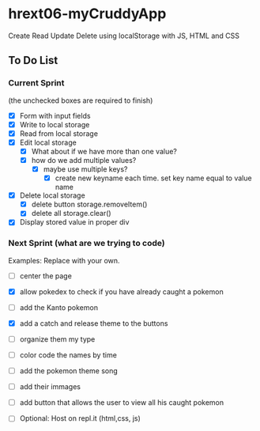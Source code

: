 # hrext06-myCruddyApp
Create Read Update Delete using localStorage with JS, HTML and CSS


## To Do List

### Current Sprint
(the unchecked boxes are required to finish)
- [x] Form with input fields
- [x] Write to local storage
- [x] Read from local storage
- [x] Edit local storage
    - [x] What about if we have more than one value?
    - [x] how do we add multiple values?
        - [x] maybe use multiple keys? 
             -[x] create new keyname each time. set key name equal to value name  

- [x] Delete local storage
    - [x] delete button storage.removeItem()
    - [x] delete all storage.clear()
- [x] Display stored value in proper div

### Next Sprint (what are we trying to code)
Examples: Replace with your own.
- [ ] center the page 
- [x] allow pokedex to check if you have already caught a pokemon
- [ ] add the Kanto pokemon 
- [x] add a catch and release theme to the buttons
- [ ] organize them my type
- [ ] color code the names by time
- [ ] add the pokemon theme song
- [ ] add their immages 
- [ ] add button that allows the user to view all his caught pokemon 

- [ ] Optional: Host on repl.it (html,css, js)
